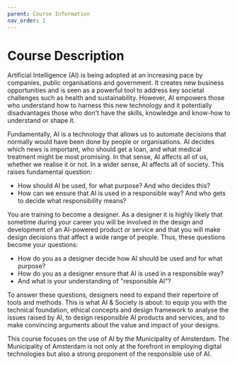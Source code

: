 ```yaml
---
parent: Course Information
nav_order: 1
---
```


# Course Description

Artificial Intelligence (AI) is being adopted at an increasing pace by companies, public organisations and government. It creates new business opportunities and is seen as a powerful tool to address key societal challenges such as health and sustainability. However, AI empowers those who understand how to harness this new technology and it potentially disadvantages those who don't have the skills, knowledge and know-how to understand or shape it.

Fundamentally, AI is a technology that allows us to automate decisions that normally would have been done by people or organisations. AI decides which news is important, who should get a loan, and what medical treatment might be most promising. In that sense, AI affects all of us, whether we realise it or not. In a wider sense, AI affects all of society. This raises fundamental question:

- How should AI be used, for what purpose? And who decides this?
- How can we ensure that AI is used in a responsible way? And who gets to decide what responsibility means?

You are training to become a designer. As a designer it is highly likely that sometime during your career you will be involved in the design and development of an AI-powered product or service and that you will make design decisions that affect a wide range of people. Thus, these questions become your questions:

- How do you as a designer decide how AI should be used and for what purpose?
- How do you as a designer ensure that AI is used in a responsible way?
- And what is your understanding of "responsible AI"?

To answer these questions, designers need to expand their repertoire of tools and methods. This is what AI & Society is about: to equip you with the technical foundation, ethical concepts and design framework to analyse the issues raised by AI, to design responsible AI products and services, and to make convincing arguments about the value and impact of your designs.

This course focuses on the use of AI by the Municipality of Amsterdam. The Municipality of Amsterdam is not only at the forefront in employing digital technologies but also a strong proponent of the responsible use of AI.
